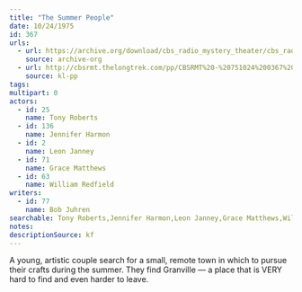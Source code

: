 ```yaml
---
title: "The Summer People"
date: 10/24/1975
id: 367
urls: 
  - url: https://archive.org/download/cbs_radio_mystery_theater/cbs_radio_mystery_theater-0351-0400.zip/cbs_radio_mystery_theater-0351-0400%2Fcbsrmt_0367_the_summer_people.mp3
    source: archive-org
  - url: http://cbsrmt.thelongtrek.com/pp/CBSRMT%20-%20751024%200367%20The%20Summer%20People_pp.mp3
    source: kl-pp
tags: 
multipart: 0
actors:  
  - id: 25
    name: Tony Roberts  
  - id: 136
    name: Jennifer Harmon  
  - id: 2
    name: Leon Janney  
  - id: 71
    name: Grace Matthews  
  - id: 63
    name: William Redfield
writers:  
  - id: 77
    name: Bob Juhren
searchable: Tony Roberts,Jennifer Harmon,Leon Janney,Grace Matthews,William Redfield Bob Juhren
notes: 
descriptionSource: kf
---
```

A young, artistic couple search for a small, remote town in which to pursue their crafts during the summer. They find Granville — a place that is VERY hard to find and even harder to leave.